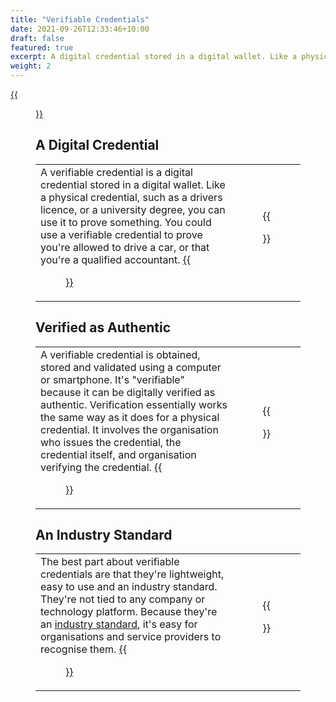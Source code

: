 ```yaml
---
title: "Verifiable Credentials"
date: 2021-09-26T12:33:46+10:00
draft: false
featured: true
excerpt: A digital credential stored in a digital wallet. Like a physical credential, such as a drivers licence, or a university degree, you can use it to prove something.
weight: 2
---
```

[{{<figure src="/images/logo/w3c.svg" height="40" width="40" class="cta top" title="The W3C Verifiable Credentials Standard">}}](https://www.w3.org/TR/vc-data-model/)

## A Digital Credential
|  |  |
|--|:--:|
| A verifiable credential is a digital credential stored in a digital wallet. Like a physical credential, such as a drivers licence, or a university degree, you can use it to prove something. You could use a verifiable credential to prove you're allowed to drive a car, or that you're a qualified accountant. [{{<figure src="/images/logo/w3c.svg" title="What is a Verifiable Credential?" class="cta" target="_blank" height="40" width="40">}}](https://www.w3.org/TR/vc-data-model/#what-is-a-verifiable-credential) | {{<figure src="/images/illustrations/credential.svg">}} |

## Verified as Authentic
|  |  |
|--|:--:|
| A verifiable credential is obtained, stored and validated using a computer or smartphone. It's "verifiable" because it can be digitally verified as authentic. Verification essentially works the same way as it does for a physical credential. It involves the organisation who issues the credential, the credential itself, and organisation verifying the credential. [{{<figure src="/images/logo/w3c.svg" title="Verified via Cryptographic Proof" class="cta" target="_blank" height="40" width="40">}}](https://www.w3.org/TR/vc-data-model/#proofs-signatures) | {{<figure src="/images/illustrations/process.svg">}} |

## An Industry Standard
|  |  |
|--|:--:|
| The best part about verifiable credentials are that they're lightweight, easy to use and an industry standard. They're not tied to any company or technology platform. Because they're an [industry standard](https://www.w3.org/TR/vc-data-model/), it's easy for organisations and service providers to recognise them. [{{<figure src="/images/logo/w3c.svg" title="The Credentials Community Group" class="cta" target="_blank" height="40" width="40">}}](https://w3c-ccg.github.io/) | {{<figure src="/images/illustrations/industry.svg">}} |